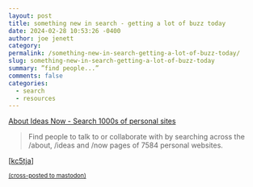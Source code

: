 ```yaml
---
layout: post
title: something new in search - getting a lot of buzz today
date: 2024-02-28 10:53:26 -0400
author: joe jenett
category: 
permalink: /something-new-in-search-getting-a-lot-of-buzz-today/
slug: something-new-in-search-getting-a-lot-of-buzz-today
summary: ”find people...”
comments: false
categories:
  - search
  - resources
---
```

<a title="About Ideas Now \- Search 1000s of personal sites" href="https://aboutideasnow.com/">About Ideas Now \- Search 1000s of personal sites</a>
<blockquote><p>Find people to talk to or collaborate with by searching across the /about, /ideas and /now pages of 7584 personal websites.</p></blockquote>
[<a href="https://pinboard.in/u:kc5tja">kc5tja</a>]

<a href="https://brid.gy/publish/mastodon"><small>(cross-posted to mastodon)</small></a>